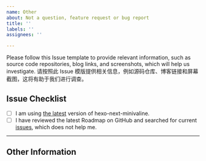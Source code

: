 ```yaml
---
name: Other
about: Not a question, feature request or bug report
title: ''
labels: ''
assignees: ''

---
```


Please follow this Issue template to provide relevant information, such as source code repositories, blog links, and screenshots, which will help us investigate.
请按照此 Issue 模版提供相关信息，例如源码仓库、博客链接和屏幕截图，这将有助于我们进行调查。

## Issue Checklist <!-- 我确认我已经查看了 -->
<!-- Change [ ] to [x] to select (将 [ ] 换成 [x] 来选择) -->


- [ ] I am using [the latest](https://github.com/MiniValine/hexo-next-minivaline/releases/latest) version of hexo-next-minivaline.
- [ ] I have reviewed the latest Roadmap on GitHub and searched for current [issues](https://github.com/MiniValine/hexo-next-minivaline/issues), which does not help me.

***

## Other Information <!-- Like Browser, System, Screenshots -->
